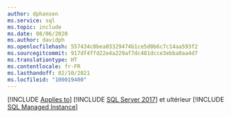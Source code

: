 ```yaml
---
author: dphansen
ms.service: sql
ms.topic: include
ms.date: 08/06/2020
ms.author: davidph
ms.openlocfilehash: 557434c0bea03329474b1ce5d0b6c7c14aa593f2
ms.sourcegitcommit: 917df4ffd22e4a229af7dc481dcce3ebba0aa4d7
ms.translationtype: HT
ms.contentlocale: fr-FR
ms.lasthandoff: 02/10/2021
ms.locfileid: "100019400"
---
```

[!INCLUDE [Applies to](../../includes/applies-md.md)] [!INCLUDE [SQL Server 2017](_ss2017.md)] et ultérieur [!INCLUDE [SQL Managed Instance](../../includes/applies-to-version/_asdbmi.md)]
